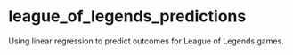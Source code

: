 # league_of_legends_predictions
Using linear regression to predict outcomes for League of Legends games.
